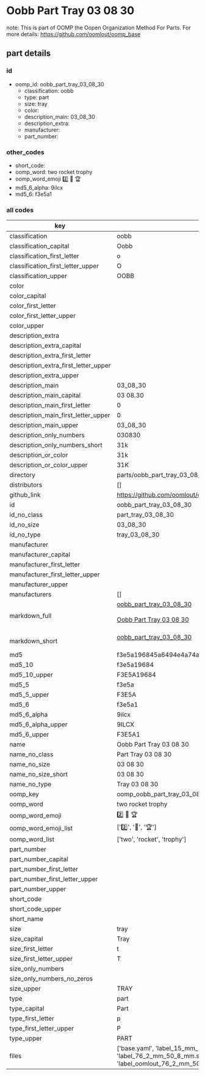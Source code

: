 # Oobb Part Tray 03 08 30  

note: This is part of OOMP the Oopen Organization Method For Parts. For more details: https://github.com/oomlout/oomp_base

##  part details





### id
* oomp_id: oobb_part_tray_03_08_30
  * classification: oobb
  * type: part
  * size: tray
  * color: 
  * description_main: 03_08_30
  * description_extra: 
  * manufacturer: 
  * part_number: 

### other_codes
* short_code: 
* oomp_word: two rocket trophy
* oomp_word_emoji :two: :rocket: :trophy:
* md5_6_alpha: 9ilcx
* md5_6: f3e5a1

### all codes 
| key | value |  
| --- | --- |  
| classification | oobb |  
| classification_capital | Oobb |  
| classification_first_letter | o |  
| classification_first_letter_upper | O |  
| classification_upper | OOBB |  
| color |  |  
| color_capital |  |  
| color_first_letter |  |  
| color_first_letter_upper |  |  
| color_upper |  |  
| description_extra |  |  
| description_extra_capital |  |  
| description_extra_first_letter |  |  
| description_extra_first_letter_upper |  |  
| description_extra_upper |  |  
| description_main | 03_08_30 |  
| description_main_capital | 03 08.30 |  
| description_main_first_letter | 0 |  
| description_main_first_letter_upper | 0 |  
| description_main_upper | 03_08_30 |  
| description_only_numbers | 030830 |  
| description_only_numbers_short | 31k |  
| description_or_color | 31k |  
| description_or_color_upper | 31K |  
| directory | parts/oobb_part_tray_03_08_30 |  
| distributors | [] |  
| github_link | https://github.com/oomlout/oomlout_oomp_part_src/tree/main/parts/oobb_part_tray_03_08_30/working |  
| id | oobb_part_tray_03_08_30 |  
| id_no_class | part_tray_03_08_30 |  
| id_no_size | 03_08_30 |  
| id_no_type | tray_03_08_30 |  
| manufacturer |  |  
| manufacturer_capital |  |  
| manufacturer_first_letter |  |  
| manufacturer_first_letter_upper |  |  
| manufacturer_upper |  |  
| manufacturers | [] |  
| markdown_full | [oobb_part_tray_03_08_30](https://github.com/oomlout/oomlout_oomp_part_src/tree/main/parts/oobb_part_tray_03_08_30/working)<br>[](https://github.com/oomlout/oomlout_oomp_part_src/tree/main/parts/oobb_part_tray_03_08_30/working)<br>[Oobb Part Tray 03 08 30](https://github.com/oomlout/oomlout_oomp_part_src/tree/main/parts/oobb_part_tray_03_08_30/working)<br><br> |  
| markdown_short | [oobb_part_tray_03_08_30](https://github.com/oomlout/oomlout_oomp_part_src/tree/main/parts/oobb_part_tray_03_08_30/working)<br><br> |  
| md5 | f3e5a196845a6494e4a74a33fdaffad4 |  
| md5_10 | f3e5a19684 |  
| md5_10_upper | F3E5A19684 |  
| md5_5 | f3e5a |  
| md5_5_upper | F3E5A |  
| md5_6 | f3e5a1 |  
| md5_6_alpha | 9ilcx |  
| md5_6_alpha_upper | 9ILCX |  
| md5_6_upper | F3E5A1 |  
| name | Oobb Part Tray 03 08 30 |  
| name_no_class | Part Tray 03 08 30 |  
| name_no_size | 03 08 30 |  
| name_no_size_short | 03 08 30 |  
| name_no_type | Tray 03 08 30 |  
| oomp_key | oomp_oobb_part_tray_03_08_30 |  
| oomp_word | two rocket trophy |  
| oomp_word_emoji | :two: :rocket: :trophy: |  
| oomp_word_emoji_list | [':two:', ':rocket:', ':trophy:'] |  
| oomp_word_list | ['two', 'rocket', 'trophy'] |  
| part_number |  |  
| part_number_capital |  |  
| part_number_first_letter |  |  
| part_number_first_letter_upper |  |  
| part_number_upper |  |  
| short_code |  |  
| short_code_upper |  |  
| short_name |  |  
| size | tray |  
| size_capital | Tray |  
| size_first_letter | t |  
| size_first_letter_upper | T |  
| size_only_numbers |  |  
| size_only_numbers_no_zeros |  |  
| size_upper | TRAY |  
| type | part |  
| type_capital | Part |  
| type_first_letter | p |  
| type_first_letter_upper | P |  
| type_upper | PART |  
| files | ['base.yaml', 'label_15_mm_30_mm.pdf', 'label_15_mm_30_mm.svg', 'label_76_2_mm_50_8_mm.pdf', 'label_76_2_mm_50_8_mm.svg', 'label_oomlout_76_2_mm_50_8_mm.pdf', 'label_oomlout_76_2_mm_50_8_mm.svg', 'readme.md', 'working.json', 'working.yaml'] |  
